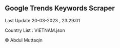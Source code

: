 

## Google Trends Keywords Scraper 
 
Last Update 20-03-2023 , 23:29:01

Country List :
VIETNAM.json



© Abdul Muttaqin 
